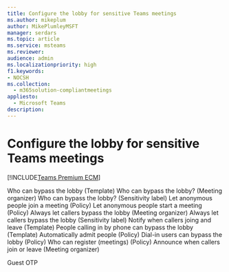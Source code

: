 ```yaml
---
title: Configure the lobby for sensitive Teams meetings
ms.author: mikeplum
author: MikePlumleyMSFT
manager: serdars
ms.topic: article
ms.service: msteams
ms.reviewer: 
audience: admin
ms.localizationpriority: high
f1.keywords:
- NOCSH
ms.collection: 
  - m365solution-compliantmeetings
appliesto: 
  - Microsoft Teams
description: 
---
```


# Configure the lobby for sensitive Teams meetings

[!INCLUDE[Teams Premium ECM](includes/teams-premium-ecm.md)]



Who can bypass the lobby (Template)
Who can bypass the lobby? (Meeting organizer)
Who can bypass the lobby? (Sensitivity label)
Let anonymous people join a meeting (Policy)
Let anonymous people start a meeting (Policy)
Always let callers bypass the lobby (Meeting organizer)
Always let callers bypass the lobby (Sensitivity label)
Notify when callers joing and leave (Template)
People calling in by phone can bypass the lobby (Template)
Automatically admit people (Policy)
Dial-in users can bypass the lobby (Policy)
Who can register (meetings) (Policy)
Announce when callers join or leave (Meeting organizer)


Guest OTP